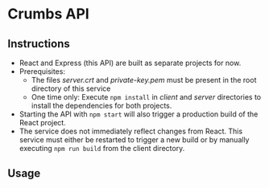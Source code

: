 # Crumbs API

## Instructions

- React and Express (this API) are built as separate projects for now.
- Prerequisites:
  - The files *server.crt* and *private-key.pem* must be present in the root directory of this service
  - One time only: Execute `npm install` in *client* and *server* directories to install the dependencies for both projects.
- Starting the API with `npm start` will also trigger a production build of the React project. 
- The service does not immediately reflect changes from React. This service must either be restarted to trigger a new build or
by manually executing `npm run build` from the client directory.

## Usage




